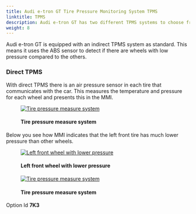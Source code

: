 ```yaml
---
title: Audi e-tron GT Tire Pressure Monitoring System TPMS
linktitle: TPMS
description: Audi e-tron GT has two different TPMS systems to choose from.
weight: 8
---
```

<!-- markdownlint-disable MD033 -->
Audi e-tron GT is equipped with an indirect TPMS system as standard.  This means it uses the ABS sensor to detect if there are wheels with low pressure compared to the others.

### Direct TPMS

With direct TPMS there is an air pressure sensor in each tire that communicates with the car. This measures the temperature  and pressure for each wheel and presents this in the MMI.

<figure>
    <a href="https://media.electrichasgoneaudi.net/multimedia/models/e-tron-gt/technology/tpms/tpms3.jpg">
        <img src="https://media.electrichasgoneaudi.net/multimedia/models/e-tron-gt/technology/tpms/tpms3s.jpg"
        alt="Tire pressure measure system" title="Tire pressure measure system">
    </a>
    <figcaption><h4>Tire pressure measure system</h4></figcaption>
</figure>

Below you see how MMI indicates that the left front tire has much lower pressure than other wheels.

<figure>
    <a href="https://media.electrichasgoneaudi.net/multimedia/models/e-tron-gt/technology/tpms/tpms3.jpg">
        <img src="https://media.electrichasgoneaudi.net/multimedia/models/e-tron-gt/technology/tpms/tpms3s.jpg"
        alt="Left front wheel with lower pressure" title="Left front wheel with lower pressure">
    </a>
    <figcaption><h4>Left front wheel with lower pressure</h4></figcaption>
</figure>

<figure>
    <a href="https://media.electrichasgoneaudi.net/multimedia/models/e-tron-gt/technology/tpms/tpms3.jpg">
        <img src="https://media.electrichasgoneaudi.net/multimedia/models/e-tron-gt/technology/tpms/tpms3s.jpg"
        alt="Tire pressure measure system" title="Tire pressure measure system">
    </a>
    <figcaption><h4>Tire pressure measure system</h4></figcaption>
</figure>

Option Id **7K3**

